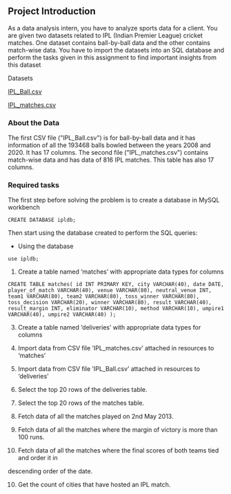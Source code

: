 ## Project Introduction 
As a data analysis intern, you have to analyze sports data for a client. You are given two datasets
related to IPL (Indian Premier League) cricket matches. One dataset contains ball-by-ball data
and the other contains match-wise data. You have to import the datasets into an SQL database
and perform the tasks given in this assignment to find important insights from this dataset

Datasets

[IPL_Ball.csv](https://drive.google.com/file/d/1It3JnQPpNHCHoZyB6xLyTCP6prrzE3p-/view)


[IPL_matches.csv](https://drive.google.com/file/d/18GFAORe6kWU6UQxNXSgoOofR9h8dZ7wU/view)

### About the Data

The first CSV file ("IPL_Ball.csv")  is for ball-by-ball data and it has information of all the 193468 balls bowled
between the years 2008 and 2020. It has 17 columns. The second file ("IPL_matches.csv") contains match-wise data and has data of 816 IPL matches. This table has also 17 columns. 

### Required tasks
The first step before solving the problem is to create a database in MySQL workbench

`CREATE DATABASE ipldb;`

Then start using the database created to perform the SQL queries:

+ Using the database

`use ipldb; `

1. Create a table named ‘matches’ with appropriate data types for columns

`CREATE TABLE matches(
    id INT PRIMARY KEY,
    city VARCHAR(40),
    date DATE,
    player_of_match VARCHAR(40),
    venue VARCHAR(80),
    neutral_venue INT,
    team1 VARCHAR(80),
    team2 VARCHAR(80),
    toss_winner VARCHAR(80),
    toss_decision VARCHAR(20),
    winner VARCHAR(80),
    result VARCHAR(40),
    result_margin INT,
    eliminator VARCHAR(10),
    method VARCHAR(10),
    umpire1 VARCHAR(40),
    umpire2 VARCHAR(40)
); `

3. Create a table named ‘deliveries’ with appropriate data types for columns

3. Import data from CSV file ’IPL_matches.csv’ attached in resources to ‘matches’

4. Import data from CSV file ’IPL_Ball.csv’ attached in resources to ‘deliveries’

5. Select the top 20 rows of the deliveries table.

6. Select the top 20 rows of the matches table.

7. Fetch data of all the matches played on 2nd May 2013.

8. Fetch data of all the matches where the margin of victory is more than 100 runs.

9. Fetch data of all the matches where the final scores of both teams tied and order it in

descending order of the date.

10. Get the count of cities that have hosted an IPL match.
